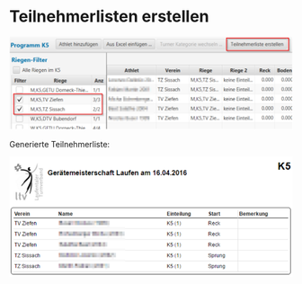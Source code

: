 # Teilnehmerlisten erstellen

![](/assets/print-teilnehmerliste.png)

Generierte Teilnehmerliste:

![](/assets/teilnehmerliste.png)

